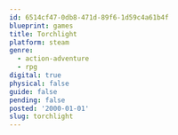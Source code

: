 ```yaml
---
id: 6514cf47-0db8-471d-89f6-1d59c4a61b4f
blueprint: games
title: Torchlight
platform: steam
genre:
  - action-adventure
  - rpg
digital: true
physical: false
guide: false
pending: false
posted: '2000-01-01'
slug: torchlight
---
```

